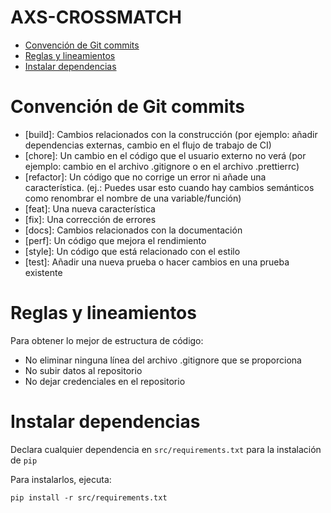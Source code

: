 # AXS-CROSSMATCH  <!-- omit in toc -->

- [Convención de Git commits](#convención-de-git-commits)
- [Reglas y lineamientos](#reglas-y-lineamientos)
- [Instalar dependencias](#instalar-dependencias)

# Convención de Git commits
   - [build]: Cambios relacionados con la construcción (por ejemplo: añadir dependencias externas, cambio en el flujo de trabajo de CI)
   - [chore]: Un cambio en el código que el usuario externo no verá (por ejemplo: cambio en el archivo .gitignore o en el archivo .prettierrc)
   - [refactor]: Un código que no corrige un error ni añade una característica. (ej.: Puedes usar esto cuando hay cambios semánticos como renombrar el nombre de una variable/función)
   - [feat]: Una nueva característica
   - [fix]: Una corrección de errores
   - [docs]: Cambios relacionados con la documentación
   - [perf]: Un código que mejora el rendimiento
   - [style]: Un código que está relacionado con el estilo
   - [test]: Añadir una nueva prueba o hacer cambios en una prueba existente

# Reglas y lineamientos
Para obtener lo mejor de estructura de código:

   - No eliminar ninguna línea del archivo .gitignore que se proporciona
   - No subir datos al repositorio
   - No dejar credenciales en el repositorio

# Instalar dependencias
Declara cualquier dependencia en `src/requirements.txt` para la instalación de `pip`

Para instalarlos, ejecuta:
```
pip install -r src/requirements.txt
```
